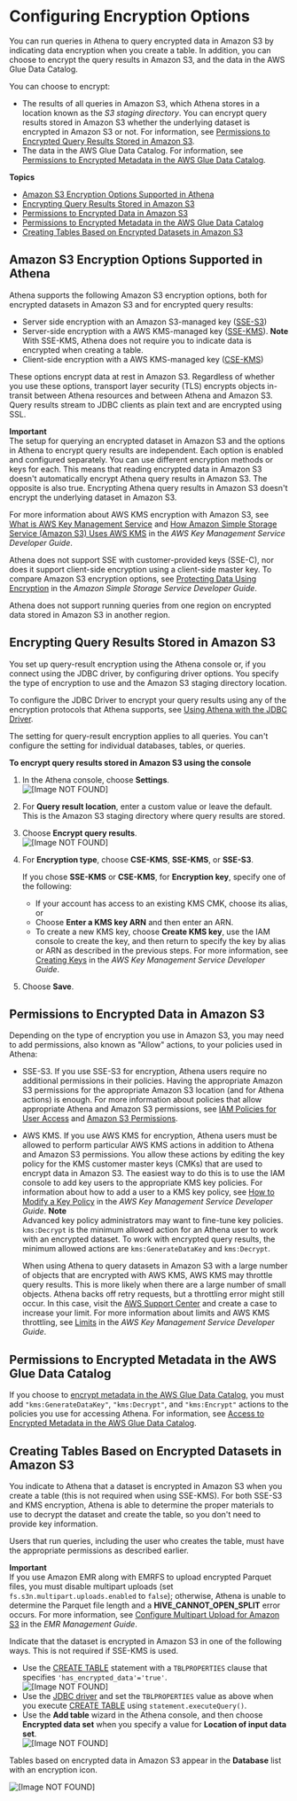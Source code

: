 # Configuring Encryption Options<a name="encryption"></a>

You can run queries in Athena to query encrypted data in Amazon S3 by indicating data encryption when you create a table\. In addition, you can choose to encrypt the query results in Amazon S3, and the data in the AWS Glue Data Catalog\.

You can choose to encrypt:
+ The results of all queries in Amazon S3, which Athena stores in a location known as the *S3 staging directory*\. You can encrypt query results stored in Amazon S3 whether the underlying dataset is encrypted in Amazon S3 or not\. For information, see [Permissions to Encrypted Query Results Stored in Amazon S3](#encrypting-query-results-stored-in-s3)\.
+ The data in the AWS Glue Data Catalog\. For information, see [Permissions to Encrypted Metadata in the AWS Glue Data Catalog](#glue-encryption)\.

**Topics**
+ [Amazon S3 Encryption Options Supported in Athena](#encryption-options-S3-and-Athena)
+ [Encrypting Query Results Stored in Amazon S3](#encrypting-query-results-stored-in-s3)
+ [Permissions to Encrypted Data in Amazon S3](#permissions-for-encrypting-and-decrypting-data)
+ [Permissions to Encrypted Metadata in the AWS Glue Data Catalog](#glue-encryption)
+ [Creating Tables Based on Encrypted Datasets in Amazon S3](#creating-tables-based-on-encrypted-datasets-in-s3)

## Amazon S3 Encryption Options Supported in Athena<a name="encryption-options-S3-and-Athena"></a>

Athena supports the following Amazon S3 encryption options, both for encrypted datasets in Amazon S3 and for encrypted query results:
+ Server side encryption with an Amazon S3\-managed key \([SSE\-S3](http://docs.aws.amazon.com/AmazonS3/latest/dev/UsingServerSideEncryption.html)\)
+ Server\-side encryption with a AWS KMS\-managed key \([SSE\-KMS](http://docs.aws.amazon.com/AmazonS3/latest/dev/UsingKMSEncryption.html)\)\.
**Note**  
With SSE\-KMS, Athena does not require you to indicate data is encrypted when creating a table\.
+ Client\-side encryption with a AWS KMS\-managed key \([CSE\-KMS](http://docs.aws.amazon.com/AmazonS3/latest/dev/UsingClientSideEncryption.html#client-side-encryption-kms-managed-master-key-intro)\)

These options encrypt data at rest in Amazon S3\. Regardless of whether you use these options, transport layer security \(TLS\) encrypts objects in\-transit between Athena resources and between Athena and Amazon S3\. Query results stream to JDBC clients as plain text and are encrypted using SSL\.

**Important**  
The setup for querying an encrypted dataset in Amazon S3 and the options in Athena to encrypt query results are independent\. Each option is enabled and configured separately\. You can use different encryption methods or keys for each\. This means that reading encrypted data in Amazon S3 doesn't automatically encrypt Athena query results in Amazon S3\. The opposite is also true\. Encrypting Athena query results in Amazon S3 doesn't encrypt the underlying dataset in Amazon S3\.

For more information about AWS KMS encryption with Amazon S3, see [What is AWS Key Management Service](http://docs.aws.amazon.com/kms/latest/developerguide/overview.html) and [How Amazon Simple Storage Service \(Amazon S3\) Uses AWS KMS](http://docs.aws.amazon.com/kms/latest/developerguide/services-s3.html) in the *AWS Key Management Service Developer Guide*\.

Athena does not support SSE with customer\-provided keys \(SSE\-C\), nor does it support client\-side encryption using a client\-side master key\. To compare Amazon S3 encryption options, see [Protecting Data Using Encryption](http://docs.aws.amazon.com/AmazonS3/latest/dev/UsingEncryption.html) in the *Amazon Simple Storage Service Developer Guide*\.

Athena does not support running queries from one region on encrypted data stored in Amazon S3 in another region\.

## Encrypting Query Results Stored in Amazon S3<a name="encrypting-query-results-stored-in-s3"></a>

 You set up query\-result encryption using the Athena console or, if you connect using the JDBC driver, by configuring driver options\. You specify the type of encryption to use and the Amazon S3 staging directory location\. 

To configure the JDBC Driver to encrypt your query results using any of the encryption protocols that Athena supports, see [Using Athena with the JDBC Driver](connect-with-jdbc.md)\.

The setting for query\-result encryption applies to all queries\. You can't configure the setting for individual databases, tables, or queries\.

**To encrypt query results stored in Amazon S3 using the console**

1. In the Athena console, choose **Settings**\.  
![\[Image NOT FOUND\]](http://docs.aws.amazon.com/athena/latest/ug/images/settings.png)

1. For **Query result location**, enter a custom value or leave the default\. This is the Amazon S3 staging directory where query results are stored\.

1. Choose **Encrypt query results**\.  
![\[Image NOT FOUND\]](http://docs.aws.amazon.com/athena/latest/ug/images/encrypt_query_results.png)

1. For **Encryption type**, choose **CSE\-KMS**, **SSE\-KMS**, or **SSE\-S3**\.

   If you chose **SSE\-KMS** or **CSE\-KMS**, for **Encryption key**, specify one of the following:
   + If your account has access to an existing KMS CMK, choose its alias, or
   + Choose **Enter a KMS key ARN** and then enter an ARN\.
   + To create a new KMS key, choose **Create KMS key**, use the IAM console to create the key, and then return to specify the key by alias or ARN as described in the previous steps\. For more information, see [Creating Keys](http://docs.aws.amazon.com/kms/latest/developerguide/create-keys.html) in the *AWS Key Management Service Developer Guide*\.

1. Choose **Save**\.

## Permissions to Encrypted Data in Amazon S3<a name="permissions-for-encrypting-and-decrypting-data"></a>

Depending on the type of encryption you use in Amazon S3, you may need to add permissions, also known as "Allow" actions, to your policies used in Athena:
+ SSE\-S3\. If you use SSE\-S3 for encryption, Athena users require no additional permissions in their policies\. Having the appropriate Amazon S3 permissions for the appropriate Amazon S3 location \(and for Athena actions\) is enough\. For more information about policies that allow appropriate Athena and Amazon S3 permissions, see [IAM Policies for User Access](access.md#managed-policies) and [Amazon S3 Permissions](access.md#s3-permissions)\.
+ AWS KMS\. If you use AWS KMS for encryption, Athena users must be allowed to perform particular AWS KMS actions in addition to Athena and Amazon S3 permissions\. You allow these actions by editing the key policy for the KMS customer master keys \(CMKs\) that are used to encrypt data in Amazon S3\. The easiest way to do this is to use the IAM console to add key users to the appropriate KMS key policies\. For information about how to add a user to a KMS key policy, see [How to Modify a Key Policy](http://docs.aws.amazon.com/kms/latest/developerguide/key-policy-modifying.html#key-policy-modifying-how-to-console-default-view) in the *AWS Key Management Service Developer Guide*\.
**Note**  
Advanced key policy administrators may want to fine\-tune key policies\. `kms:Decrypt` is the minimum allowed action for an Athena user to work with an encrypted dataset\. To work with encrypted query results, the minimum allowed actions are `kms:GenerateDataKey` and `kms:Decrypt`\.

  When using Athena to query datasets in Amazon S3 with a large number of objects that are encrypted with AWS KMS, AWS KMS may throttle query results\. This is more likely when there are a large number of small objects\. Athena backs off retry requests, but a throttling error might still occur\. In this case, visit the [AWS Support Center](https://console.aws.amazon.com/support/home) and create a case to increase your limit\. For more information about limits and AWS KMS throttling, see [Limits](http://docs.aws.amazon.com/kms/latest/developerguide/limits.html#requests-per-second) in the *AWS Key Management Service Developer Guide*\.

## Permissions to Encrypted Metadata in the AWS Glue Data Catalog<a name="glue-encryption"></a>

If you choose to [encrypt metadata in the AWS Glue Data Catalog](http://docs.aws.amazon.com/glue/latest/dg/encrypt-glue-data-catalog.html), you must add `"kms:GenerateDataKey"`, `"kms:Decrypt"`, and `"kms:Encrypt"` actions to the policies you use for accessing Athena\. For information, see [Access to Encrypted Metadata in the AWS Glue Data Catalog](access.md#access-encrypted-data-glue-data-catalog)\.

## Creating Tables Based on Encrypted Datasets in Amazon S3<a name="creating-tables-based-on-encrypted-datasets-in-s3"></a>

You indicate to Athena that a dataset is encrypted in Amazon S3 when you create a table \(this is not required when using SSE\-KMS\)\. For both SSE\-S3 and KMS encryption, Athena is able to determine the proper materials to use to decrypt the dataset and create the table, so you don't need to provide key information\.

Users that run queries, including the user who creates the table, must have the appropriate permissions as described earlier\.

**Important**  
If you use Amazon EMR along with EMRFS to upload encrypted Parquet files, you must disable multipart uploads \(set `fs.s3n.multipart.uploads.enabled` to `false`\); otherwise, Athena is unable to determine the Parquet file length and a **HIVE\_CANNOT\_OPEN\_SPLIT** error occurs\. For more information, see [Configure Multipart Upload for Amazon S3](http://docs.aws.amazon.com/emr/latest/ManagementGuide/emr-plan-upload-s3.html#Config_Multipart) in the *EMR Management Guide*\.

Indicate that the dataset is encrypted in Amazon S3 in one of the following ways\. This is not required if SSE\-KMS is used\.
+ Use the [CREATE TABLE](create-table.md) statement with a `TBLPROPERTIES` clause that specifies `'has_encrypted_data'='true'`\.  
![\[Image NOT FOUND\]](http://docs.aws.amazon.com/athena/latest/ug/images/encrypt_has_encrypted.png)
+ Use the [JDBC driver](connect-with-jdbc.md) and set the `TBLPROPERTIES` value as above when you execute [CREATE TABLE](create-table.md) using `statement.executeQuery()`\.
+ Use the **Add table** wizard in the Athena console, and then choose **Encrypted data set** when you specify a value for **Location of input data set**\.  
![\[Image NOT FOUND\]](http://docs.aws.amazon.com/athena/latest/ug/images/encrypt_has_encrypted_console.png)

Tables based on encrypted data in Amazon S3 appear in the **Database** list with an encryption icon\.

![\[Image NOT FOUND\]](http://docs.aws.amazon.com/athena/latest/ug/images/encrypted_table_icon.png)